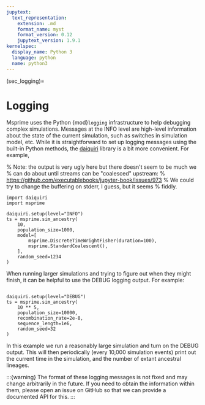 ```yaml
---
jupytext:
  text_representation:
    extension: .md
    format_name: myst
    format_version: 0.12
    jupytext_version: 1.9.1
kernelspec:
  display_name: Python 3
  language: python
  name: python3
---
```



(sec_logging)=

# Logging

Msprime uses the Python {mod}`logging` infrastructure to help debugging complex
simulations. Messages at the INFO level are high-level information about the
state of the current simulation, such as switches in simulation model, etc.
While it is straightforward to set up logging messages using the built-in
Python methods, the [daiquiri](<https://daiquiri.readthedocs.io/en/latest/>)
library is a bit more convenient. For example,

% Note: the output is very ugly here but there doesn't seem to be much we
% can do about until streams can be "coalesced" upstream:
% https://github.com/executablebooks/jupyter-book/issues/973
% We could try to change the buffering on stderr, I guess, but it seems
% fiddly.

```{code-cell}
import daiquiri
import msprime

daiquiri.setup(level="INFO")
ts = msprime.sim_ancestry(
    10,
    population_size=1000,
    model=[
        msprime.DiscreteTimeWrightFisher(duration=100),
        msprime.StandardCoalescent(),
    ],
    random_seed=1234
)
```

When running larger simulations and trying to figure out when
they might finish, it can be helpful to use the DEBUG logging output.
For example:

```{code-cell}

daiquiri.setup(level="DEBUG")
ts = msprime.sim_ancestry(
    10 ** 5,
    population_size=10000,
    recombination_rate=2e-8,
    sequence_length=1e6,
    random_seed=32
)
```

In this example we run a reasonably large simulation and turn on
the DEBUG output. This will then periodically (every 10,000 simulation
events) print out the current time in the simulation, and the
number of extant ancestral lineages.

:::{warning}
The format of these logging messages is not fixed and may change
arbitrarily in the future. If you need to obtain the information within
them, please open an issue on GitHub so that we can provide a documented
API for this.
:::
